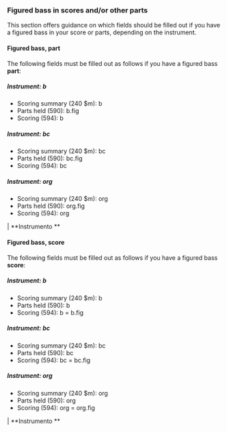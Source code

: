 ### Figured bass in scores and/or other parts

This section offers guidance on which fields should be filled out if you have a figured bass in your score or parts, depending on the instrument.

#### Figured bass, part

The following fields must be filled out as follows if you have a figured bass **part**:

##### Instrument: b

- Scoring summary (240 $m): b
- Parts held (590): b.fig
- Scoring (594): b

##### Instrument: bc

- Scoring summary (240 $m): bc
- Parts held (590): bc.fig
- Scoring (594): bc

##### Instrument: org

- Scoring summary (240 $m): org
- Parts held (590): org.fig
- Scoring (594): org

| **Instrumento  **

#### Figured bass, score

The following fields must be filled out as follows if you have a figured bass **score**:

##### Instrument: b

- Scoring summary (240 $m): b
- Parts held (590): b
- Scoring (594): b = b.fig

##### Instrument: bc

- Scoring summary (240 $m): bc
- Parts held (590): bc
- Scoring (594): bc = bc.fig

##### Instrument: org

- Scoring summary (240 $m): org
- Parts held (590): org
- Scoring (594): org = org.fig

| **Instrumento  **

